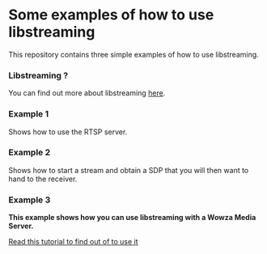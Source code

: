# Some examples of how to use libstreaming

This repository contains three simple examples of how to use libstreaming.

### Libstreaming ?

You can find out more about libstreaming [here](https://github.com/fyhertz/libstreaming).

### Example 1

Shows how to use the RTSP server.

### Example 2

Shows how to start a stream and obtain a SDP that you will then want to hand to the receiver.

### Example 3

**This example shows how you can use libstreaming with a Wowza Media Server.**

[Read this tutorial to find out of to use it](https://github.com/fyhertz/libstreaming/wiki/Using-libstreaming-with-Wowza-Media-Server)
